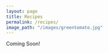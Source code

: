 ```yaml
---
layout: page
title: Recipes
permalink: /recipes/
image_path: "/images/greentomato.jpg"
---
```

Coming Soon!
